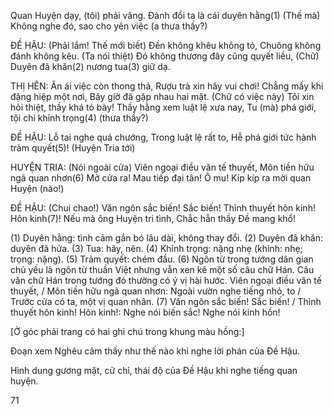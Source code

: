 Quan Huyện dạy, (tôi) phải vâng.
Đành đổi ta là cái duyên hằng(1)
(Thế mà) Không nghe đó, sao cho yên việc (a thưa thầy?)

ĐỀ HẬU: (Phải lắm! Thế mới biết)
Đền không khêu không tỏ,
Chuông không đánh không kêu.
(Ta nói thiệt)
Đó không thương đây cũng quyết liều,
(Chữ) Duyên đã khăn(2) nương tua(3) giữ dạ.

THỊ HÊN: Ăn ái việc còn thong thả,
Rượu trà xin hãy vui chơi!
Chẳng mấy khi đặng hiệp một nơi,
Bây giờ đã gặp nhau hai mặt.
(Chữ có việc này)
Tôi xin hỏi thiệt, thầy khá tỏ bày!
Thầy hằng xem luật lệ xưa nay,
Tu (mà) phá giới, tội chi khỉnh trọng(4) (thưa thầy?)

ĐỀ HẬU: Lỗ tai nghe quá chướng,
Trong luật lệ rất to,
Hễ phá giới tức hành trảm quyết(5)!
(Huyện Tria tới)

HUYỆN TRIA: (Nói ngoài cửa)
Viên ngoại điều văn tế thuyết,
Môn tiền hữu ngã quan nhơn(6)
Mở cửa ra! Mau tiếp đại tân!
Ô mu! Kíp kíp ra mời quan Huyện (nào!)

ĐỀ HẬU: (Chui chao!)
Văn ngôn sắc biến! Sắc biến!
Thỉnh thuyết hôn kinh! Hôn kinh(7)!
Nếu mà ông Huyện tri tình,
Chắc hẳn thầy Đề mang khổ!

(1) Duyên hằng: tình cảm gắn bó lâu dài, không thay đổi.
(2) Duyên đã khăn: duyên đã hứa.
(3) Tua: hãy, nên.
(4) Khỉnh trọng: nặng nhẹ (khỉnh: nhẹ; trọng: nặng).
(5) Trảm quyết: chém đầu.
(6) Ngôn từ trong tướng dân gian chủ yếu là ngôn từ thuần Việt nhưng vẫn xen kẽ một số câu chữ Hán. Câu văn chữ Hán trong tướng đó thường có ý vị hài hước. Viên ngoại điều văn tế thuyết, / Môn tiền hữu ngã quan nhơn: Ngoài vườn nghe tiếng nhỏ, to / Trước cửa có ta, một vị quan nhân.
(7) Văn ngôn sắc biến! Sắc biến! / Thỉnh thuyết hôn kinh! Hôn kinh!: Nghe nói biến sắc! Nghe nói kinh hồn!

[Ở góc phải trang có hai ghi chú trong khung màu hồng:]

Đoạn xem Nghêu cảm thấy như thế nào khi nghe lời phán của Đề Hậu.

Hình dung gương mặt, cử chỉ, thái độ của Đề Hậu khi nghe tiếng quan huyện.

71